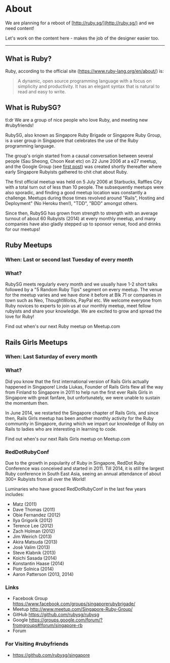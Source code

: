 # About

We are planning for a reboot of [http://ruby.sg/](http://ruby.sg/) and we need content!

Let's work on the content here - makes the job of the designer easier too.

----

## What is Ruby?

Ruby, according to the official site (https://www.ruby-lang.org/en/about/) is:

> A dynamic, open source programming language with a focus on simplicity and productivity. It has an elegant syntax that is natural to read and easy to write.

## What is RubySG?

tl:dr We are a group of nice people who love Ruby, and meeting new #rubyfriends!

RubySG, also known as Singapore Ruby Brigade or Singapore Ruby Group, is a user group in Singapore that celebrates the use of the Ruby programming language.

The group's origin started from a causal conversation between several people (Sau Sheong, Choon Keat etc) on 22 June 2006 at a e27 meetup, and the Google Group (see [first post](https://groups.google.com/forum/?fromgroups#!topic/singapore-rb/ZXMA0Pg8uW4)) was created shortly thereafter where early Singapore Rubyists gathered to chit chat about Ruby.

The first official meetup was held on 5 July 2006 at Starbucks, Raffles City with a total turn out of less than 10 people. The subsequently meetups were also sporadic, and finding a good meetup location was constantly a challenge. Meetups during those times revolved around "Rails", Hosting and Deployment" (No Heroku then!), "TDD", "BDD" amongst others.

Since then, RubySG has grown from strength to strength with an average turnout of about 60 Rubyists (2014) at every monthly meetup, and many companies have also gladly stepped up to sponsor venue, food and drinks for our meetups!

## Ruby Meetups

### When: Last or second last Tuesday of every month

### What?

RubySG meets regularly every month and we usually have 1-2 short talks followed by a "5 Random Ruby Tips" segment on every meetup. The venue for the meetup varies and we have done it before at Blk 71 or companies in town such as Neo, ThoughtWorks, PayPal etc. We welcome everyone from Ruby novices to experts to join us at our monthly meetup, meet fellow rubyists and share your knowledge. We are excited to grow and spread the love for Ruby!

Find out when's our next Ruby meetup on Meetup.com

## Rails Girls Meetups

### When: Last Saturday of every month

### What?
Did you know that the first international version of Rails Girls actually happened in Singapore! Linda Liukas, Founder of Rails Girls flew all the way from Finland to Singapore in 2011 to help run the first ever Rails Girls in Singapore with great fanfare, but unfortunately, we were unable to sustain the momentum then.

In June 2014, we restarted the Singapore chapter of Rails Girls, and since then, Rails Girls meetup has been another monthly activity for the Ruby community in Singapore, during which we impart our knowledge of Ruby on Rails to ladies who are interesting in learning to code.

Find out when's our next Rails Girls meetup on Meetup.com

### RedDotRubyConf

Due to the growth in popularity of Ruby in Singapore, RedDot Ruby Conference was conceived and started in 2011. Till 2014, it is still the largest Ruby conference in South East Asia, seeing an annual attendance of about 300+ Rubyists from all over the World!

Luminaries who have graced RedDotRubyConf in the last few years includes:

- Matz (2011)
- Dave Thomas (2011)
- Obie Fernandez (2012)
- Ilya Grigorik (2012)
- Terence Lee (2012)
- Zach Holman (2012)
- Jim Weirich (2013)
- Akira Matsuda (2013)
- Josè Valim (2013)
- Steve Klabnik (2013)
- Koichi Sasada (2014)
- Konstantin Haase (2014)
- Piotr Solnica (2014)
- Aaron Patterson (2013, 2014)

### Links

- Facebook Group https://www.facebook.com/groups/singaporerubybrigade/
- Meetup http://www.meetup.com/Singapore-Ruby-Group/
- GitHub https://github.com/rubysg/rubysg
- Google https://groups.google.com/forum/?fromgroups#!forum/singapore-rb
- Forum

### For Visiting #rubyfriends

- https://github.com/rubysg/singapore
